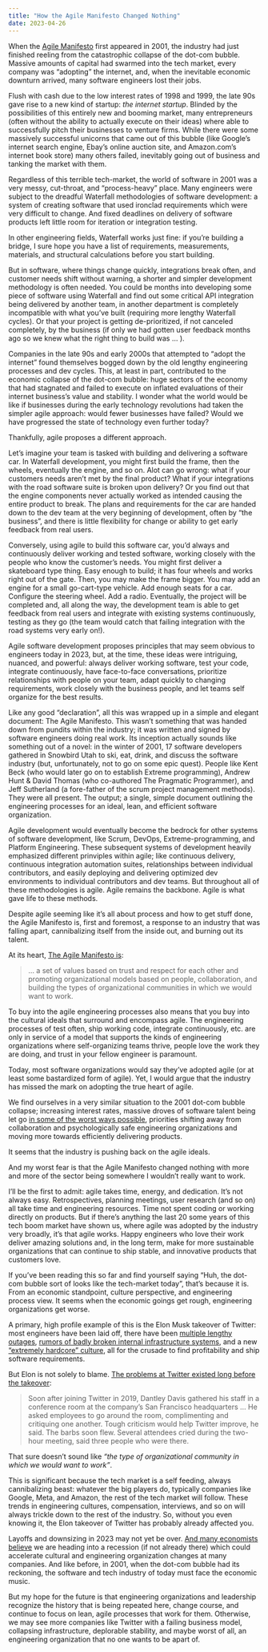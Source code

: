 ```yaml
---
title: "How the Agile Manifesto Changed Nothing"
date: 2023-04-26
---
```


When the [Agile Manifesto](https://agilemanifesto.org/)
first appeared in 2001, the industry had just finished
reeling from the catastrophic collapse of the dot-com bubble. Massive amounts of
capital had swarmed into the tech market, every company was “adopting” the
internet, and, when the inevitable economic downturn arrived, many software
engineers lost their jobs. 

Flush with cash due to the low interest rates of 1998 and 1999, the late 90s
gave rise to a new kind of startup: _the internet startup_. Blinded by the
possibilities of this entirely new and booming market, many entrepreneurs (often
without the ability to actually execute on their ideas) where able to
successfully pitch their businesses to venture firms. While there were some
massively successful unicorns that came out of this bubble (like Google’s
internet search engine, Ebay’s online auction site, and Amazon.com’s internet
book store) many others failed, inevitably going out of business and tanking the
market with them.

Regardless of this terrible tech-market, the world of software in 2001 was a
very messy, cut-throat, and “process-heavy” place. Many engineers were subject
to the dreadful Waterfall methodologies of software development: a system of
creating software that used ironclad requirements which were very difficult to
change. And fixed deadlines on delivery of software products left little room
for iteration or integration testing. 

In other engineering fields, Waterfall works just fine: if you’re building a
bridge, I sure hope you have a list of requirements, measurements, materials,
and structural calculations before you start building.

But in software, where things change quickly, integrations break often, and
customer needs shift without warning, a shorter and simpler development
methodology is often needed. You could be months into developing some piece of
software using Waterfall and find out some critical API integration being
delivered by another team, in another department is completely incompatible with
what you’ve built (requiring more lengthy Waterfall cycles). Or that your
project is getting de-prioritized, if not canceled completely, by the business
(if only we had gotten user feedback months ago so we knew what the right thing
to build was … ).

Companies in the late 90s and early 2000s that attempted to “adopt the internet”
found themselves bogged down by the old lengthy engineering processes and dev
cycles. This, at least in part, contributed to the economic collapse of the
dot-com bubble: huge sectors of the economy that had stagnated and failed to
execute on inflated evaluations of their internet business’s value and
stability. I wonder what the world would be like if businesses during the early
technology revolutions had taken the simpler agile approach: would fewer
businesses have failed? Would we have progressed the state of technology even
further today?

Thankfully, agile proposes a different approach.

Let’s imagine your team is tasked with building and delivering a software car.
In Waterfall development, you might first build the frame, then the wheels,
eventually the engine, and so on. Alot can go wrong: what if your customers
needs aren’t met by the final product? What if your integrations with the road
software suite is broken upon delivery? Or you find out that the engine
components never actually worked as intended causing the entire product to
break. The plans and requirements for the car are handed down to the dev team at
the very beginning of development, often by “the business”, and there is little
flexibility for change or ability to get early feedback from real users.

Conversely, using agile to build this software car, you’d always and
continuously deliver working and tested software, working closely with the
people who know the customer’s needs. You might first deliver a skateboard type
thing. Easy enough to build; it has four wheels and works right out of the gate.
Then, you may make the frame bigger. You may add an engine for a small
go-cart-type vehicle. Add enough seats for a car. Configure the steering wheel.
Add a radio. Eventually, the project will be completed and, all along the way,
the development team is able to get feedback from real users and integrate with
existing systems continuously, testing as they go (the team would catch that
failing integration with the road systems very early on!).

Agile software development proposes principles that may seem obvious to
engineers today in 2023, but, at the time, these ideas were intriguing, nuanced,
and powerful: always deliver working software, test your code, integrate
continuously, have face-to-face conversations, prioritize relationships with
people on your team, adapt quickly to changing requirements, work closely with
the business people, and let teams self organize for the best results.

Like any good “declaration”, all this was wrapped up in a simple and elegant
document: The Agile Manifesto. This wasn’t something that was handed down from
pundits within the industry; it was written and signed by software engineers
doing real work. Its inception actually sounds like something out of a novel: in
the winter of 2001, 17 software developers gathered in Snowbird Utah to ski,
eat, drink, and discuss the software industry (but, unfortunately, not to go on
some epic quest). People like Kent Beck (who would later go on to establish
Extreme programming), Andrew Hunt & David Thomas (who co-authored The Pragmatic
Programmer), and Jeff Sutherland (a fore-father of the scrum project management
methods). They were all present. The output; a single, simple document outlining
the engineering processes for an ideal, lean, and efficient software
organization.

Agile development would eventually become the bedrock for other systems of
software development, like Scrum, DevOps, Extreme-programming, and Platform
Engineering. These subsequent systems of development heavily emphasized
different prinviples within agile; like continuous delivery, continuous
integration automation suites, relationships between individual contributors,
and easily deploying and delivering optimized dev environments to individual
contributors and dev teams. But throughout all of these methodologies is agile.
Agile remains the backbone. Agile is what gave life to these methods.

Despite agile seeming like it’s all about process and how to get stuff done, the
Agile Manifesto is, first and foremost, a response to an industry that was
falling apart, cannibalizing itself from the inside out, and burning out its
talent. 

At its heart, [The Agile Manifesto is](http://agilemanifesto.org/history.html):

> … a set of values based on trust and respect for each other and promoting
> organizational models based on people, collaboration, and building the types of
> organizational communities in which we would want to work.

To buy into the agile engineering processes also means that you buy into the
cultural ideals that surround and encompass agile. The engineering processes of
test often, ship working code, integrate continuously, etc. are only in service
of a model that supports the kinds of engineering organizations where
self-organizing teams thrive, people love the work they are doing, and trust in
your fellow engineer is paramount.

Today, most software organizations would say they’ve adopted agile (or at least
some bastardized form of agile). Yet, I would argue that the industry has missed
the mark on adopting the true heart of agile.

We find ourselves in a very similar situation to the 2001 dot-com bubble
collapse; increasing interest rates, massive droves of software talent being let
go [in some of the worst ways possible](https://www.businessinsider.com/google-employee-layoffs-engineer-locked-out-emails-termination-pichai-2023-1),
priorities shifting away from collaboration and psychologically safe engineering organizations and moving more
towards efficiently delivering products.

It seems that the industry is pushing back on the agile ideals.

And my worst fear is that the Agile Manifesto changed nothing with more and more
of the sector being somewhere I wouldn’t really want to work.

I’ll be the first to admit: agile takes time, energy, and dedication. It’s not
always easy. Retrospectives, planning meetings, user research (and so on) all
take time and engineering resources. Time not spent coding or working directly
on products. But if there’s anything the last 20 some years of this tech boom
market have shown us, where agile was adopted by the industry very broadly, it’s
that agile works. Happy engineers who love their work deliver amazing solutions
and, in the long term, make for more sustainable organizations that can continue
to ship stable, and innovative products that customers love.

If you’ve been reading this so far and find yourself saying “Huh, the dot-com
bubble sort of looks like the tech-market today”, that’s because it is. From an
economic standpoint, culture perspective, and engineering process view. It seems
when the economic goings get rough, engineering organizations get worse.

A primary, high profile example of this is the Elon Musk takeover of Twitter:
most engineers have been laid off, there have been
[multiple lengthy outages](https://www.theguardian.com/technology/2023/mar/08/spike-in-twitter-outages-since-musk-takeover-hint-at-more-systemic-problems),
[rumors of badly broken internal infrastructure systems](https://twitter.com/davidgerard/status/1634633886712954881),
and a new [“extremely hardcore” culture](https://www.theverge.com/23551060/elon-musk-twitter-takeover-layoffs-workplace-salute-emoji),
all for the crusade to find profitability and ship software requirements.

But Elon is not solely to blame.
[The problems at Twitter existed long before the takeover](https://www.nytimes.com/2021/08/16/technology/twitter-culture-change-conflict.html?searchResultPosition=1):

> Soon after joining Twitter in 2019, Dantley Davis gathered his staff in a
> conference room at the company’s San Francisco headquarters … He asked employees
> to go around the room, complimenting and critiquing one another. Tough criticism
> would help Twitter improve, he said. The barbs soon flew. Several attendees
> cried during the two-hour meeting, said three people who were there.

That sure doesn’t sound like _“the type of organizational community in which we
would want to work”_.

This is significant because the tech market is a self feeding, always
cannibalizing beast: whatever the big players do, typically companies like
Google, Meta, and Amazon, the rest of the tech market will follow. These trends
in engineering cultures, compensation, interviews, and so on will always trickle
down to the rest of the industry. So, without you even knowing it, the Elon
takeover of Twitter has probably already affected you.

Layoffs and downsizing in 2023 may not yet be over. [And many economists believe](https://www.nytimes.com/2023/04/07/business/economy-markets-recession-federal-reserve.html)
we are heading into a recession (if not already there) which could accelerate
cultural and engineering organization changes at many companies. And like
before, in 2001, when the dot-com bubble had its reckoning, the software and
tech industry of today must face the economic music.

But my hope for the future is that engineering organizations and leadership
recognize the history that is being repeated here, change course, and continue
to focus on lean, agile processes that work for them. Otherwise, we may see more
companies like Twitter with a failing business model, collapsing infrastructure,
deplorable stability, and maybe worst of all, an engineering organization that
no one wants to be apart of.
